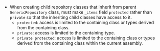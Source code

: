 ﻿- When creating child repository classes that inherit from parent `GenericRepository` class, must make `_items` field `protected` rather than `private` so that the inheriting child classes have access to it.
  - `protected`: access is limited to the containing class or types derived from the containing class.
  - `private`: access  is limited to the containing type.
  - `private protected`: access is limited to the containing class or types derived from the containing class within the current assembly.